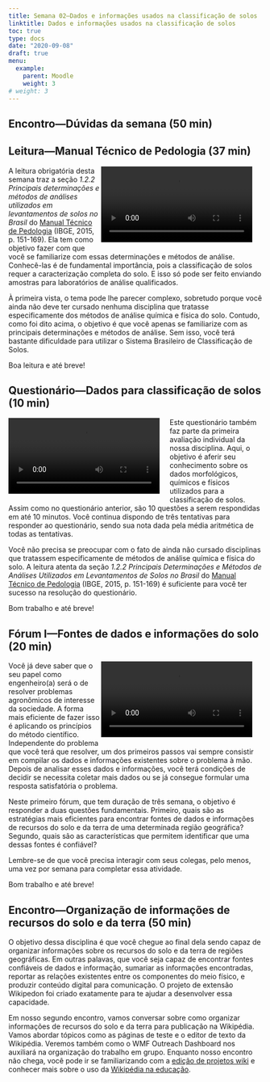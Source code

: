 ```yaml
---
title: Semana 02—Dados e informações usados na classificação de solos
linktitle: Dados e informações usados na classificação de solos
toc: true
type: docs
date: "2020-09-08"
draft: true
menu:
  example:
    parent: Moodle
    weight: 3
# weight: 3
---
```


## Encontro—Dúvidas da semana (50 min)

<!-- Descrição -->

## Leitura—Manual Técnico de Pedologia (37 min)

<!-- Descrição -->

<video width="300" style="float: right; margin: 0 20px 5px 0;" controls>
<source src="https://cloud.utfpr.edu.br/index.php/s/ZVVYvhtY2tT1b6F/download" type="video/mp4">
</video>

A leitura obrigatória desta semana traz a seção _1.2.2 Principais determinações e métodos de análises utilizados em levantamentos de solos no Brasil_ do [Manual Técnico de Pedologia](https://biblioteca.ibge.gov.br/visualizacao/livros/liv95017.pdf) (IBGE, 2015, p. 151-169). Ela tem como objetivo fazer com que você se familiarize com essas determinações e métodos de análise. Conhecê-las é de fundamental importância, pois a classificação de solos requer a caracterização completa do solo. E isso só pode ser feito enviando amostras para laboratórios de análise qualificados.

À primeira vista, o tema pode lhe parecer complexo, sobretudo porque você ainda não deve ter cursado nenhuma disciplina que tratasse especificamente dos métodos de análise química e física do solo. Contudo, como foi dito acima, o objetivo é que você apenas se familiarize com as principais determinações e métodos de análise. Sem isso, você terá bastante dificuldade para utilizar o Sistema Brasileiro de Classificação de Solos.

Boa leitura e até breve!

## Questionário—Dados para classificação de solos (10 min)

<!-- Descrição -->

<video width="300" style="float: left; margin: 0 20px 5px 0;" controls>
<source src="https://cloud.utfpr.edu.br/index.php/s/5p7ugEDpAx5nP6y/download" type="video/mp4">
</video>

Este questionário também faz parte da primeira avaliação individual da nossa disciplina. Aqui, o objetivo é aferir seu conhecimento sobre os dados morfológicos, químicos e físicos utilizados para a classificação de solos. Assim como no questionário anterior, são 10 questões a serem respondidas em até 10 minutos. Você continua dispondo de três tentativas para responder ao questionário, sendo sua nota dada pela média aritmética de todas as tentativas.

Você não precisa se preocupar com o fato de ainda não cursado disciplinas que tratassem especificamente de métodos de análise química e física do solo. A leitura atenta da seção _1.2.2 Principais Determinações e Métodos de Análises Utilizados em Levantamentos de Solos no Brasil_ do [Manual Técnico de Pedologia](https://biblioteca.ibge.gov.br/visualizacao/livros/liv95017.pdf) (IBGE, 2015, p. 151-169) é suficiente para você ter sucesso na resolução do questionário.

Bom trabalho e até breve!

## Fórum I—Fontes de dados e informações do solo (20 min)

<!-- Duração: de 3 semanas -->

<!-- Descrição -->

<video width="300" style="float: right; margin: 0 20px 5px 0;" controls>
<source src="https://cloud.utfpr.edu.br/index.php/s/UIlbZUJOyEUCLCK/download" type="video/mp4">
</video>

Você já deve saber que o seu papel como engenheiro(a) será o de resolver problemas agronômicos de interesse da sociedade. A forma mais eficiente de fazer isso é aplicando os princípios do método científico. Independente do problema que você terá que resolver, um dos primeiros passos vai sempre consistir em compilar os dados e informações existentes sobre o problema à mão. Depois de analisar esses dados e informações, você terá condições de decidir se necessita coletar mais dados ou se já consegue formular uma resposta satisfatória o problema.

Neste primeiro fórum, que tem duração de três semana, o objetivo é responder a duas questões fundamentais. Primeiro, quais são as estratégias mais eficientes para encontrar fontes de dados e informações de recursos do solo e da terra de uma determinada região geográfica? Segundo, quais são as características que permitem identificar que uma dessas fontes é confiável?

Lembre-se de que você precisa interagir com seus colegas, pelo menos, uma vez por semana para completar essa atividade.

Bom trabalho e até breve!

## Encontro—Organização de informações de recursos do solo e da terra (50 min)

<!-- Descrição -->

O objetivo dessa disciplina é que você chegue ao final dela sendo capaz de organizar informações sobre os recursos do solo e da terra de regiões geográficas. Em outras palavas, que você seja capaz de encontrar fontes confiáveis de dados e informação, sumariar as informações encontradas, reportar as relações existentes entre os componentes do meio físico, e produzir conteúdo digital para comunicação. O projeto de extensão Wikipedon foi criado exatamente para te ajudar a desenvolver essa capacidade.

Em nosso segundo encontro, vamos conversar sobre como organizar informações de recursos do solo e da terra para publicação na Wikipédia. Vamos abordar tópicos como as páginas de teste e o editor de texto da Wikipédia. Veremos também como o WMF Outreach Dashboard nos auxiliará na organização do trabalho em grupo. Enquanto nosso encontro não chega, você pode ir se familiarizando com a [edição de projetos wiki](https://pt.wikiversity.org/wiki/Ajuda:Como_editar_em_um_projeto_Wiki) e conhecer mais sobre o uso da [Wikipédia na educação](https://pt.wikiversity.org/wiki/Oficinas_Wikimedia_%26_Educa%C3%A7%C3%A3o).